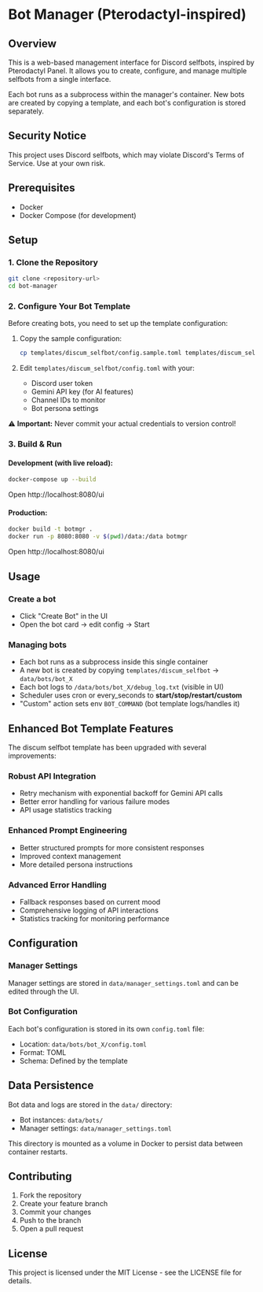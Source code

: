 # Bot Manager (Pterodactyl-inspired)

## Overview
This is a web-based management interface for Discord selfbots, inspired by Pterodactyl Panel. It allows you to create, configure, and manage multiple selfbots from a single interface.

Each bot runs as a subprocess within the manager's container. New bots are created by copying a template, and each bot's configuration is stored separately.

## Security Notice
This project uses Discord selfbots, which may violate Discord's Terms of Service. Use at your own risk.

## Prerequisites
- Docker
- Docker Compose (for development)

## Setup

### 1. Clone the Repository
```bash
git clone <repository-url>
cd bot-manager
```

### 2. Configure Your Bot Template
Before creating bots, you need to set up the template configuration:

1. Copy the sample configuration:
   ```bash
   cp templates/discum_selfbot/config.sample.toml templates/discum_selfbot/config.toml
   ```

2. Edit `templates/discum_selfbot/config.toml` with your:
   - Discord user token
   - Gemini API key (for AI features)
   - Channel IDs to monitor
   - Bot persona settings

⚠️ **Important:** Never commit your actual credentials to version control!

### 3. Build & Run

#### Development (with live reload):
```bash
docker-compose up --build
```

Open http://localhost:8080/ui

#### Production:
```bash
docker build -t botmgr .
docker run -p 8080:8080 -v $(pwd)/data:/data botmgr
```

Open http://localhost:8080/ui

## Usage

### Create a bot
- Click "Create Bot" in the UI
- Open the bot card → edit config → Start

### Managing bots
- Each bot runs as a subprocess inside this single container
- A new bot is created by copying `templates/discum_selfbot` → `data/bots/bot_X`
- Each bot logs to `/data/bots/bot_X/debug_log.txt` (visible in UI)
- Scheduler uses cron or every_seconds to **start/stop/restart/custom**
- "Custom" action sets env `BOT_COMMAND` (bot template logs/handles it)

## Enhanced Bot Template Features
The discum selfbot template has been upgraded with several improvements:

### Robust API Integration
- Retry mechanism with exponential backoff for Gemini API calls
- Better error handling for various failure modes
- API usage statistics tracking

### Enhanced Prompt Engineering
- Better structured prompts for more consistent responses
- Improved context management
- More detailed persona instructions

### Advanced Error Handling
- Fallback responses based on current mood
- Comprehensive logging of API interactions
- Statistics tracking for monitoring performance

## Configuration

### Manager Settings
Manager settings are stored in `data/manager_settings.toml` and can be edited through the UI.

### Bot Configuration
Each bot's configuration is stored in its own `config.toml` file:
- Location: `data/bots/bot_X/config.toml`
- Format: TOML
- Schema: Defined by the template

## Data Persistence
Bot data and logs are stored in the `data/` directory:
- Bot instances: `data/bots/`
- Manager settings: `data/manager_settings.toml`

This directory is mounted as a volume in Docker to persist data between container restarts.

## Contributing
1. Fork the repository
2. Create your feature branch
3. Commit your changes
4. Push to the branch
5. Open a pull request

## License
This project is licensed under the MIT License - see the LICENSE file for details.